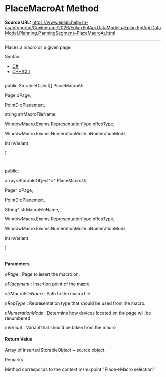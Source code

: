 # PlaceMacroAt Method

**Source URL:** https://www.eplan.help/en-us/Infoportal/Content/api/2026/Eplan.EplApi.DataModelu~Eplan.EplApi.DataModel.Planning.PlanningSegment~PlaceMacroAt.html

---

Places a macro on a given page.

Syntax

- [C#](#i-syntax-CS)
- [C++/CLI](#i-syntax-CPP2005)

```
```
public StorableObject[] PlaceMacroAt( 

   Page oPage,

   PointD oPlacement,

   string strMacroFileName,

   WindowMacro.Enums.RepresentationType nRepType,

   WindowMacro.Enums.NumerationMode nNumerationMode,

   int nVariant

)
```
```

```
```
public:

array<StorableObject^>^ PlaceMacroAt( 

   Page^ oPage,

   PointD oPlacement,

   String^ strMacroFileName,

   WindowMacro.Enums.RepresentationType nRepType,

   WindowMacro.Enums.NumerationMode nNumerationMode,

   int nVariant

)
```
```

#### Parameters

*oPage*
:   Page to insert the macro on.

*oPlacement*
:   Insertion point of the macro.

*strMacroFileName*
:   Path to the macro file

*nRepType*
:   Representation type that should be used from the macro.

*nNumerationMode*
:   Determins how devices located on the page will be renumbered

*nVariant*
:   Variant that should be taken from the macro

#### Return Value

Array of inserted StorableObject + source object.

Remarks

Method corresponds to the context menu point "Place->Macro selection"
